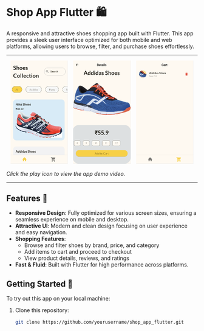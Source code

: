 # Shop App Flutter 🛍️

A responsive and attractive shoes shopping app built with Flutter. This app provides a sleek user interface optimized for both mobile and web platforms, allowing users to browse, filter, and purchase shoes effortlessly.

---

<p align="center">
    <img src="ui.png" alt="App UI Screenshot 1" width="30%" style="display:inline-block; margin-right: 10px;"/>
    <img src="ui1.png" alt="App UI Screenshot 2" width="30%" style="display:inline-block; margin-right: 10px;"/>
    <img src="ui2.png" alt="App UI Screenshot 3" width="30%" style="display:inline-block;"/>
</p>  

*Click the play icon to view the app demo video.*

---

## Features 📱

- **Responsive Design**: Fully optimized for various screen sizes, ensuring a seamless experience on mobile and desktop.
- **Attractive UI**: Modern and clean design focusing on user experience and easy navigation.
- **Shopping Features**:
  - Browse and filter shoes by brand, price, and category
  - Add items to cart and proceed to checkout
  - View product details, reviews, and ratings
- **Fast & Fluid**: Built with Flutter for high performance across platforms.

## Getting Started 🚀

To try out this app on your local machine:

1. Clone this repository:
   ```bash
   git clone https://github.com/yourusername/shop_app_flutter.git

